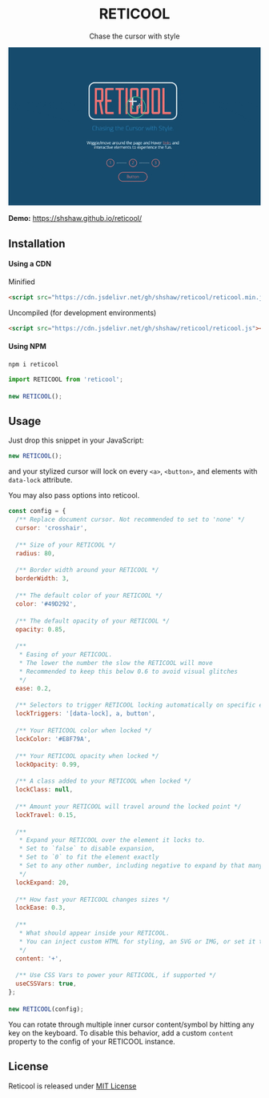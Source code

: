 <h1 align="center">RETICOOL</h1>

<p align="center">Chase the cursor with style</p>

<div align="center">

![Reticool Usage](https://raw.githubusercontent.com/shshaw/reticool/master/assets/reticool.gif)

</div>

**Demo:** https://shshaw.github.io/reticool/

## Installation

#### Using a CDN

Minified

```html
<script src="https://cdn.jsdelivr.net/gh/shshaw/reticool/reticool.min.js"></script>
```

Uncompiled (for development environments)

```html
<script src="https://cdn.jsdelivr.net/gh/shshaw/reticool/reticool.js"></script>
```

#### Using NPM
```
npm i reticool
```

```js
import RETICOOL from 'reticool';

new RETICOOL();
```

## Usage
Just drop this snippet in your JavaScript:

```js
new RETICOOL();
```

and your stylized cursor will lock on every `<a>`, `<button>`, and
elements with `data-lock` attribute.

You may also pass options into reticool.

```js
const config = {
  /** Replace document cursor. Not recommended to set to 'none' */
  cursor: 'crosshair',

  /** Size of your RETICOOL */
  radius: 80,

  /** Border width around your RETICOOL */
  borderWidth: 3,

  /** The default color of your RETICOOL */
  color: '#49D292',

  /** The default opacity of your RETICOOL */
  opacity: 0.85,

  /**
   * Easing of your RETICOOL.
   * The lower the number the slow the RETICOOL will move
   * Recommended to keep this below 0.6 to avoid visual glitches
   */
  ease: 0.2,

  /** Selectors to trigger RETICOOL locking automatically on specific elements */
  lockTriggers: '[data-lock], a, button',

  /** Your RETICOOL color when locked */
  lockColor: '#E8F79A',

  /** Your RETICOOL opacity when locked */
  lockOpacity: 0.99,

  /** A class added to your RETICOOL when locked */
  lockClass: null,

  /** Amount your RETICOOL will travel around the locked point */
  lockTravel: 0.15,

  /**
   * Expand your RETICOOL over the element it locks to.
   * Set to `false` to disable expansion,
   * Set to `0` to fit the element exactly
   * Set to any other number, including negative to expand by that many pixels around the element
   */
  lockExpand: 20,

  /** How fast your RETICOOL changes sizes */
  lockEase: 0.3,

  /**
   * What should appear inside your RETICOOL.
   * You can inject custom HTML for styling, an SVG or IMG, or set it to null for no center
   */
  content: '+',

  /** Use CSS Vars to power your RETICOOL, if supported */
  useCSSVars: true,
};

new RETICOOL(config);
```

You can rotate through multiple inner cursor content/symbol by hitting any key on the keyboard.
To disable this behavior, add a custom `content` property to the config of your RETICOOL instance.

## License

Reticool is released under [MIT License](./LICENSE)

